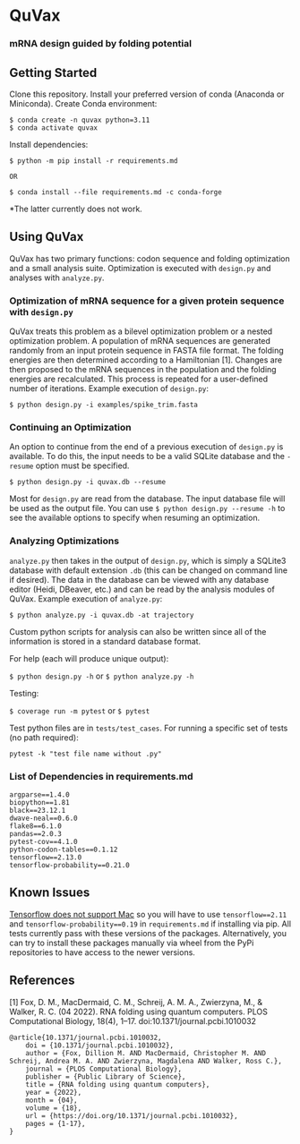 # QuVax
### mRNA design guided by folding potential

## Getting Started

Clone this repository. Install your preferred version of conda (Anaconda or Miniconda). Create Conda environment:

```
$ conda create -n quvax python=3.11
$ conda activate quvax
```

Install dependencies:

```
$ python -m pip install -r requirements.md

OR

$ conda install --file requirements.md -c conda-forge
```

*The latter currently does not work.

## Using QuVax

QuVax has two primary functions: codon sequence and folding optimization and a small analysis suite. Optimization is executed with ```design.py``` and analyses with ```analyze.py```.

### Optimization of mRNA sequence for a given protein sequence with ```design.py```

QuVax treats this problem as a bilevel optimization problem or a nested optimization problem. A population of mRNA sequences are generated randomly from an input protein sequence in FASTA file format. The folding energies are then determined according to a Hamiltonian [1]. Changes are then proposed to the mRNA sequences in the population and the folding energies are recalculated. This process is repeated for a user-defined number of iterations. Example execution of ```design.py```:

```
$ python design.py -i examples/spike_trim.fasta
```

### Continuing an Optimization

An option to continue from the end of a previous execution of ```design.py``` is available. To do this, the input needs to be a valid SQLite database and the ```-resume``` option must be specified.

```
$ python design.py -i quvax.db --resume
```

Most for ```design.py``` are read from the database. The input database file will be used as the output file. You can use ```$ python design.py --resume -h``` to see the available options to specify when resuming an optimization.

### Analyzing Optimizations

```analyze.py``` then takes in the output of ```design.py```, which is simply a SQLite3 database with default extension ```.db``` (this can be changed on command line if desired). The data in the database can be viewed with any database editor (Heidi, DBeaver, etc.) and can be read by the analysis modules of QuVax. Example execution of ```analyze.py```:

```
$ python analyze.py -i quvax.db -at trajectory
```

Custom python scripts for analysis can also be written since all of the information is stored in a standard database format.

For help (each will produce unique output):

```$ python design.py -h``` or ```$ python analyze.py -h```

Testing:

```$ coverage run -m pytest``` or ```$ pytest```

Test python files are in ```tests/test_cases```. For running a specific set of tests (no path required):

```pytest -k "test file name without .py"```

### List of Dependencies in requirements.md

```
argparse==1.4.0
biopython==1.81
black==23.12.1
dwave-neal==0.6.0
flake8==6.1.0
pandas==2.0.3
pytest-cov==4.1.0
python-codon-tables==0.1.12
tensorflow==2.13.0
tensorflow-probability==0.21.0
```

## Known Issues

[Tensorflow does not support Mac](https://github.com/tensorflow/tensorflow/issues/61382) so you will have to use ```tensorflow==2.11``` and ```tensorflow-probability==0.19``` in ```requirements.md``` if installing via pip. All tests currently pass with these versions of the packages. Alternatively, you can try to install these packages manually via wheel from the PyPi repositories to have access to the newer versions.

## References

[1] Fox, D. M., MacDermaid, C. M., Schreij, A. M. A., Zwierzyna, M., & Walker, R. C. (04 2022). RNA folding using quantum computers. PLOS Computational Biology, 18(4), 1–17. doi:10.1371/journal.pcbi.1010032

```
@article{10.1371/journal.pcbi.1010032,
    doi = {10.1371/journal.pcbi.1010032},
    author = {Fox, Dillion M. AND MacDermaid, Christopher M. AND Schreij, Andrea M. A. AND Zwierzyna, Magdalena AND Walker, Ross C.},
    journal = {PLOS Computational Biology},
    publisher = {Public Library of Science},
    title = {RNA folding using quantum computers},
    year = {2022},
    month = {04},
    volume = {18},
    url = {https://doi.org/10.1371/journal.pcbi.1010032},
    pages = {1-17},
}
```

